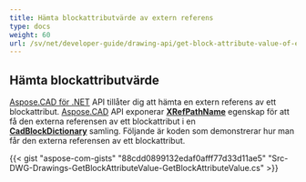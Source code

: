 ```yaml
---
title: Hämta blockattributvärde av extern referens
type: docs
weight: 60
url: /sv/net/developer-guide/drawing-api/get-block-attribute-value-of-external-reference/
---
```


## **Hämta blockattributvärde**

[Aspose.CAD för .NET](/cad/net/) API tillåter dig att hämta en extern referens av ett blockattribut. [Aspose.CAD](https://products.aspose.com/cad/net/) API exponerar [**XRefPathName**](https://reference.aspose.com/cad/net/aspose.cad.fileformats.cad.cadobjects/cadblockentity/properties/xrefpathname) egenskap för att få den externa referensen av ett blockattribut i en [**CadBlockDictionary**](https://reference.aspose.com/cad/net/aspose.cad.fileformats.cad/cadblockdictionary) samling. Följande är koden som demonstrerar hur man får den externa referensen av ett blockattribut.

{{< gist "aspose-com-gists" "88cdd0899132edaf0afff77d33d11ae5" "Src-DWG-Drawings-GetBlockAttributeValue-GetBlockAttributeValue.cs" >}}
